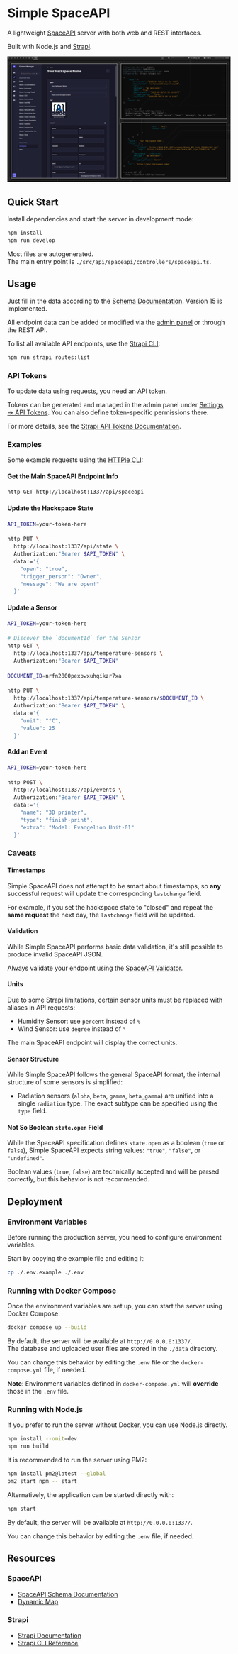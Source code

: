 # Simple SpaceAPI

A lightweight [SpaceAPI](https://spaceapi.io/) server
with both web and REST interfaces.

Built with Node.js and [Strapi](https://github.com/strapi/strapi).

![Screenshot](/docs/images/screenshot-main.png?raw=true)

## Quick Start

Install dependencies and start the server in development mode:

```sh
npm install
npm run develop
```

Most files are autogenerated.<br>
The main entry point is `./src/api/spaceapi/controllers/spaceapi.ts`.

## Usage

Just fill in the data according to the
[Schema Documentation](https://spaceapi.io/docs/).
Version 15 is implemented.

All endpoint data can be added or modified
via the [admin panel](http://localhost:1337/admin)
or through the REST API.

To list all available API endpoints,
use the [Strapi CLI](https://docs.strapi.io/cms/cli):

```sh
npm run strapi routes:list
```

### API Tokens

To update data using requests, you need an API token.

Tokens can be generated and managed in the admin panel under
[Settings → API Tokens](http://localhost:1337/admin/settings/api-tokens).
You can also define token-specific permissions there.

For more details, see the
[Strapi API Tokens Documentation](https://docs.strapi.io/cms/features/api-tokens).

### Examples

Some example requests using the [HTTPie CLI](https://httpie.io/cli):

#### Get the Main SpaceAPI Endpoint Info

```sh
http GET http://localhost:1337/api/spaceapi
```

#### Update the Hackspace State

```sh
API_TOKEN=your-token-here

http PUT \
  http://localhost:1337/api/state \
  Authorization:"Bearer $API_TOKEN" \
  data:='{
    "open": "true",
    "trigger_person": "Owner",
    "message": "We are open!"
  }'
```

#### Update a Sensor

```sh
API_TOKEN=your-token-here

# Discover the `documentId` for the Sensor
http GET \
  http://localhost:1337/api/temperature-sensors \
  Authorization:"Bearer $API_TOKEN"

DOCUMENT_ID=nrfn2800pexpwxuhqikzr7xa

http PUT \
  http://localhost:1337/api/temperature-sensors/$DOCUMENT_ID \
  Authorization:"Bearer $API_TOKEN" \
  data:='{
    "unit": "°C",
    "value": 25
  }'
```

#### Add an Event

```sh
API_TOKEN=your-token-here

http POST \
  http://localhost:1337/api/events \
  Authorization:"Bearer $API_TOKEN" \
  data:='{
    "name": "3D printer",
    "type": "finish-print",
    "extra": "Model: Evangelion Unit-01"
  }'
```

### Caveats

#### Timestamps

Simple SpaceAPI does not attempt to be smart about timestamps,
so **any** successful request will update the corresponding `lastchange` field.

For example, if you set the hackspace state to "closed"
and repeat the **same request** the next day,
the `lastchange` field will be updated.

#### Validation

While Simple SpaceAPI performs basic data validation,
it's still possible to produce invalid SpaceAPI JSON.

Always validate your endpoint using the
[SpaceAPI Validator](https://spaceapi.io/validator/).

#### Units

Due to some Strapi limitations,
certain sensor units must be replaced with aliases in API requests:

- Humidity Sensor: use `percent` instead of `%`
- Wind Sensor: use `degree` instead of `°`

The main SpaceAPI endpoint will display the correct units.

#### Sensor Structure

While Simple SpaceAPI follows the general SpaceAPI format,
the internal structure of some sensors is simplified:

- Radiation sensors (`alpha`, `beta`, `gamma`, `beta_gamma`)
  are unified into a single `radiation` type.
  The exact subtype can be specified using the `type` field.

#### Not So Boolean `state.open` Field

While the SpaceAPI specification defines `state.open`
as a boolean (`true` or `false`),
Simple SpaceAPI expects string values: `"true"`, `"false"`, or `"undefined"`.

Boolean values (`true`, `false`) are technically accepted
and will be parsed correctly, but this behavior is not recommended.

## Deployment

### Environment Variables

Before running the production server,
you need to configure environment variables.

Start by copying the example file and editing it:

```sh
cp ./.env.example ./.env
```

### Running with Docker Compose

Once the environment variables are set up,
you can start the server using Docker Compose:

```sh
docker compose up --build
```

By default, the server will be available at `http://0.0.0.0:1337/`.<br>
The database and uploaded user files are stored in the `./data` directory.

You can change this behavior by editing the `.env` file
or the `docker-compose.yml` file, if needed.

**Note**: Environment variables defined in `docker-compose.yml`
will **override** those in the `.env` file.

### Running with Node.js

If you prefer to run the server without Docker, you can use Node.js directly.

```sh
npm install --omit=dev
npm run build
```

It is recommended to run the server using PM2:
```sh
npm install pm2@latest --global
pm2 start npm -- start
```

Alternatively, the application can be started directly with:
```sh
npm start
```

By default, the server will be available at `http://0.0.0.0:1337/`.

You can change this behavior by editing the `.env` file, if needed.

## Resources

### SpaceAPI

- [SpaceAPI Schema Documentation](https://spaceapi.io/docs/)
- [Dynamic Map](https://mapall.space/)

### Strapi

- [Strapi Documentation](https://docs.strapi.io)
- [Strapi CLI Reference](https://docs.strapi.io/dev-docs/cli)
